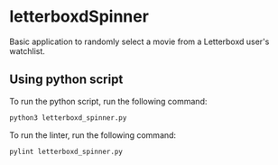 # letterboxdSpinner

Basic application to randomly select a movie from a Letterboxd user's watchlist.

## Using python script

To run the python script, run the following command:

```bash
python3 letterboxd_spinner.py
```

To run the linter, run the following command:

```bash
pylint letterboxd_spinner.py
```

